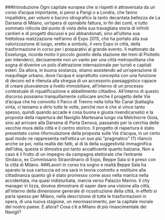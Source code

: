 ###Introduzione
Ogni capitale europea che si rispetti è attraversata da un corso d’acqua importante, si pensi a Parigi o a Londra, che fanno impallidire, per volumi e bacino idrografico la tanto decantata bellezza de La Darsena di Milano, un’opera di opinabile fattura, in fin dei conti, e tutto sommato ridicola dal punto di vista della sua travagliata storia di infiniti cantieri e di progetti discussi e poi abbandonati, sino all’ultima sua frettolosa realizzazione nell’anno di Expo 2015, che ha portato alla sua valorizzazione di luogo, eretto a simbolo, il vero Expo in città, della trasformazione in corso per i preparativi al grande evento. Il mattonato da Esselunga, ricorda molto il piccolo gioiello della stazione dei treni di Pioltello per intenderci, decisamente non un vanto per una città metropolitana che sogna di divenire un polo d’attrazione internazionale per turisti e capitali esteri. Da allora, in buona sostanza, stiamo assistendo ad un’operazione di maquillage urbano, dove l’acqua è soprattutto concepita con una funzione di decoro ed è ritenuta alla stregua di un accessorio paesaggistico capace di creare plusvalenze a livello immobiliare, all’interno di un processo contestuale di riqualificazione e abbellimento cittadino. All’interno di questo discorso possiamo tranquillamente collocare anche il progetto delle Vie d’acqua che ha coinvolto il Parco di Trenno nella lotta No Canal (battaglia vinta, ci teniamo a dirlo tutte le volte, perché non è che si vince tanto spesso, quindi quando accade è cosa buona e giusta rivendicarselo) e la proposta della riapertura del Naviglio Martesana lungo via Melchiorre Gioia, sino ad arrivare alla Darsena di Porta Genova, passando per la cerchia delle vecchie mura della città e il centro storico. Il progetto di riapertura è stato presentato come riformulazione della proposta sulle Vie d’acqua, in un certo qual modo ne rappresenta nell’ottica un suo più “pragmatico” (?) rilancio anche se poi, nella realtà dei fatti, al di là della suggestività immaginifica dell’idea, questa si dimostra poi tanto accattivante quanto balzana. Non a caso è il frutto di un impegno da campagna elettorale che l’entrante Sindaco, ex Commissario Straordinario di Expo, Beppe Sala si è preso con la città di Milano.
###Lavori in corso tra sogno e realtà
Beppe Sala ha sparato la sua cartuccia ed ora sarà in teoria costretto a restituire alla cittadinanza quanto gli  è stato promesso come asso nella manica nella accidentata, ma quasi  indisturbata, marcia verso Palazzo Marino.  Il city manager in lizza, doveva dimostrare di saper dare una visione alla città, all’interno della dimensione generale di ricostruzione della città, in effetti si parla spesso per Milano, nella descrizione di tutte le trasformazioni in opera, di una nuova stagione, un neorinascimento, per la capitale morale del nostro paese. E allora? Cosa c’è a Milano di più rinascimentale dei Navigli?
